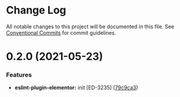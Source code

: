 # Change Log

All notable changes to this project will be documented in this file.
See [Conventional Commits](https://conventionalcommits.org) for commit guidelines.

# 0.2.0 (2021-05-23)


### Features

* **eslint-plugin-elementor:** init [ED-3235] ([79c9ca3](https://github.com/elementor/elementor-editor-packages/commit/79c9ca32c412216938b3ab03bbc4d822f2e15c0d))
